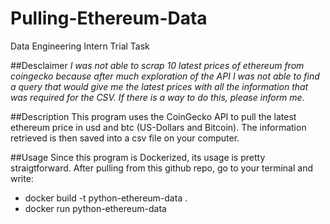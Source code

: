 # Pulling-Ethereum-Data
Data Engineering Intern Trial Task

##Desclaimer
_I was not able to scrap 10 latest prices of ethereum from coingecko because after much exploration of the API I was not able to find a query that would give me the latest prices with all the information that was required for the CSV. If there is a way to do this, please inform me._

##Description
This program uses the CoinGecko API to pull the latest ethereum price in usd and btc (US-Dollars and Bitcoin). The information retrieved is then saved into a csv file on your computer.

##Usage
Since this program is Dockerized, its usage is pretty straigtforward. 
After pulling from this github repo, go to your terminal and write:
- docker build -t python-ethereum-data .
- docker run python-ethereum-data

